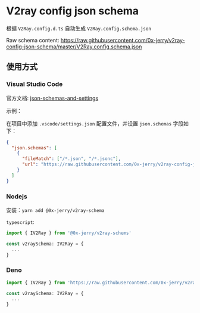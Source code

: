 # V2ray config json schema

根据 `V2Ray.config.d.ts` 自动生成 `V2Ray.config.schema.json`

Raw schema content: https://raw.githubusercontent.com/0x-jerry/v2ray-config-json-schema/master/V2Ray.config.schema.json

## 使用方式

### Visual Studio Code

官方文档: [json-schemas-and-settings](https://code.visualstudio.com/docs/languages/json#_json-schemas-and-settings)

示例：

在项目中添加 `.vscode/settings.json` 配置文件，并设置 `json.schemas` 字段如下：

```json
{
  "json.schemas": [
    {
      "fileMatch": ["/*.json", "/*.jsonc"],
      "url": "https://raw.githubusercontent.com/0x-jerry/v2ray-config-json-schema/master/V2Ray.config.schema.json"
    }
  ]
}
```

### Nodejs

安装：`yarn add @0x-jerry/v2ray-schema`

`typescript`:

```ts
import { IV2Ray } from '@0x-jerry/v2ray-schems'

const v2raySchema: IV2Ray = {
  ...
}
```

### Deno

```ts
import { IV2Ray } from 'https://raw.githubusercontent.com/0x-jerry/v2ray-config-json-schema/master/v2ray-schema.ts'

const v2raySchema: IV2Ray = {
  ...
}
```
